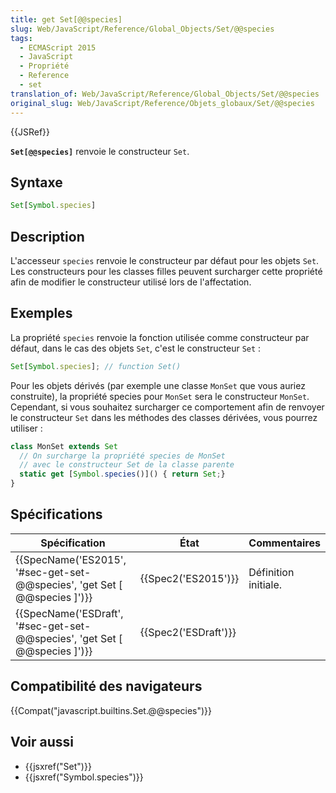 ```yaml
---
title: get Set[@@species]
slug: Web/JavaScript/Reference/Global_Objects/Set/@@species
tags:
  - ECMAScript 2015
  - JavaScript
  - Propriété
  - Reference
  - set
translation_of: Web/JavaScript/Reference/Global_Objects/Set/@@species
original_slug: Web/JavaScript/Reference/Objets_globaux/Set/@@species
---
```

{{JSRef}}

**`Set[@@species]`** renvoie le constructeur `Set`.

## Syntaxe

```js
Set[Symbol.species]
```

## Description

L'accesseur `species` renvoie le constructeur par défaut pour les objets `Set`. Les constructeurs pour les classes filles peuvent surcharger cette propriété afin de modifier le constructeur utilisé lors de l'affectation.

## Exemples

La propriété `species` renvoie la fonction utilisée comme constructeur par défaut, dans le cas des objets `Set`, c'est le constructeur `Set` :

```js
Set[Symbol.species]; // function Set()
```

Pour les objets dérivés (par exemple une classe `MonSet` que vous auriez construite), la propriété species pour `MonSet` sera le constructeur `MonSet`. Cependant, si vous souhaitez surcharger ce comportement afin de renvoyer le constructeur `Set` dans les méthodes des classes dérivées, vous pourrez utiliser :

```js
class MonSet extends Set
  // On surcharge la propriété species de MonSet
  // avec le constructeur Set de la classe parente
  static get [Symbol.species()]() { return Set;}
}
```

## Spécifications

| Spécification                                                                                        | État                         | Commentaires         |
| ---------------------------------------------------------------------------------------------------- | ---------------------------- | -------------------- |
| {{SpecName('ES2015', '#sec-get-set-@@species', 'get Set [ @@species ]')}}     | {{Spec2('ES2015')}}     | Définition initiale. |
| {{SpecName('ESDraft', '#sec-get-set-@@species', 'get Set [ @@species ]')}} | {{Spec2('ESDraft')}} |                      |

## Compatibilité des navigateurs

{{Compat("javascript.builtins.Set.@@species")}}

## Voir aussi

- {{jsxref("Set")}}
- {{jsxref("Symbol.species")}}
